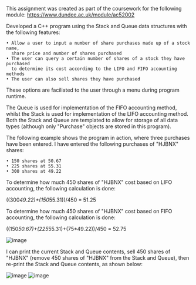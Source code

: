 This assignment was created as part of the coursework for the following module:
https://www.dundee.ac.uk/module/ac52002

Developed a C++ program using the Stack and Queue data structures with the following features:

	• Allow a user to input a number of share purchases made up of a stock name, 
	  share price and number of shares purchased
	• The user can query a certain number of shares of a stock they have purchased 
	  to determine its cost according to the LIFO and FIFO accounting methods
	• The user can also sell shares they have purchased

These options are faciliated to the user through a menu during program runtime. 

The Queue is used for implementation of the FIFO accounting method, whilst the Stack is used for implementation of the LIFO accounting method. Both the Stack and Queue are templated to allow for storage of all data types (although only "Purchase" objects are stored in this program).

The following example shows the program in action, where three purchases have been entered. I have entered the following purchases of "HJBNX" shares:

	• 150 shares at 50.67
	• 225 shares at 55.31
	• 300 shares at 49.22

To determine how much 450 shares of "HJBNX" cost based on LIFO accounting, the following calculation is done:

((300*49.22)+(150*55.31))/450 = 51.25

To determine how much 450 shares of "HJBNX" cost based on FIFO accounting, the following calculation is done:

((150*50.67)+(225*55.31)+(75*49.22))/450 = 52.75

![image](https://user-images.githubusercontent.com/94235400/162039587-35e15d18-c1c5-41e2-a890-f5f4204024db.png)

I can print the current Stack and Queue contents, sell 450 shares of "HJBNX" (remove 450 shares of "HJBNX" from the Stack and Queue), then re-print the Stack and Queue contents, as shown below:

![image](https://user-images.githubusercontent.com/94235400/162039721-e4b403f4-d8cc-46d3-9e89-d275a562e5dc.png)
![image](https://user-images.githubusercontent.com/94235400/162039942-35b3513c-d9ce-4a45-a156-13004453613e.png)


